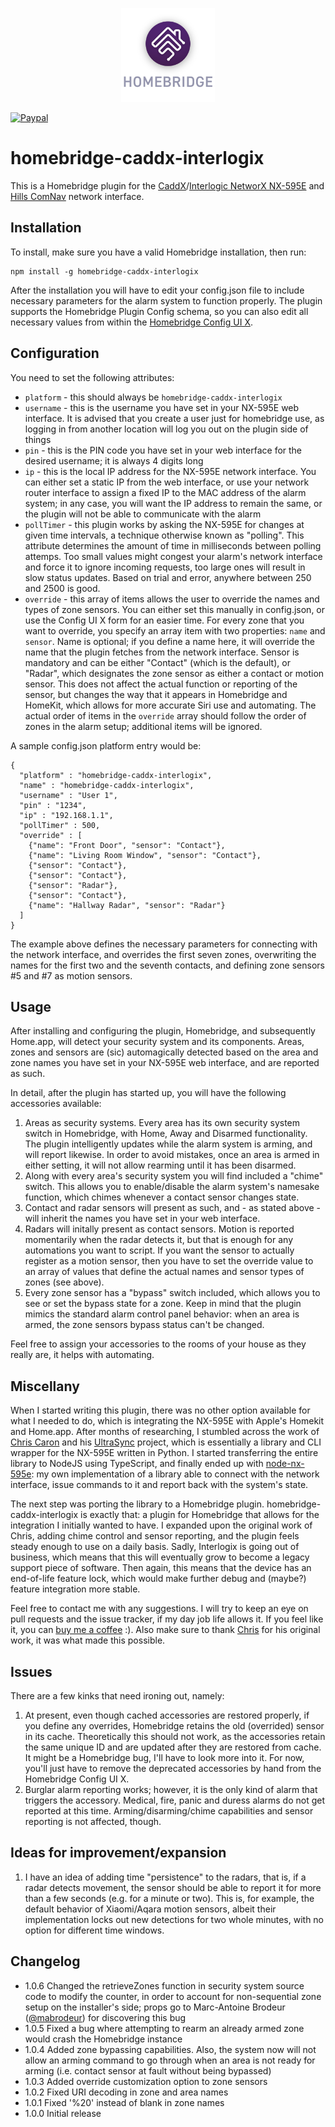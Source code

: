 
<p align="center">

<img src="https://github.com/homebridge/branding/raw/master/logos/homebridge-wordmark-logo-vertical.png" width="150">

[![Paypal](https://img.shields.io/badge/paypal-donate-green.svg)](https://paypal.me/flareman?locale.x=en_US)

</p>

# homebridge-caddx-interlogix

This is a Homebridge plugin for the [CaddX](https://caddx.gr/product/nx-595e/)/[Interlogic NetworX NX-595E](https://www.interlogix.com/intrusion/product/networx-ip-communication-module) and [Hills ComNav](https://www.hills.com.au/p/fire_security/alarms_intrusion/expansion_modules/Hills-Comnav/S2096A) network interface.


## Installation

To install, make sure you have a valid Homebridge installation, then run:

```
npm install -g homebridge-caddx-interlogix
```

After the installation you will have to edit your config.json file to include necessary parameters for the alarm system to function properly. The plugin supports the Homebridge Plugin Config schema, so you can also edit all necessary values from within the [Homebridge Config UI X](https://github.com/oznu/homebridge-config-ui-x).

## Configuration

You need to set the following attributes:

* `platform` - this should always be `homebridge-caddx-interlogix`
* `username` - this is the username you have set in your NX-595E web interface. It is advised that you create a user just for homebridge use, as logging in from another location will log you out on the plugin side of things
* `pin` - this is the PIN code you have set in your web interface for the desired username; it is always 4 digits long
* `ip` - this is the local IP address for the NX-595E network interface. You can either set a static IP from the web interface, or use your network router interface to assign a fixed IP to the MAC address of the alarm system; in any case, you will want the IP address to remain the same, or the plugin will not be able to communicate with the alarm
* `pollTimer` - this plugin works by asking the NX-595E for changes at given time intervals, a technique otherwise known as "polling". This attribute determines the amount of time in milliseconds between polling attemps. Too small values might congest your alarm's network interface and force it to ignore incoming requests, too large ones will result in slow status updates. Based on trial and error, anywhere between 250 and 2500 is good.
* `override` - this array of items allows the user to override the names and types of zone sensors. You can either set this manually in config.json, or use the Config UI X form for an easier time. For every zone that you want to override, you specify an array item with two properties: `name` and `sensor`. Name is optional; if you define a name here, it will override the name that the plugin fetches from the network interface. Sensor is mandatory and can be either "Contact" (which is the default), or "Radar", which designates the zone sensor as either a contact or motion sensor. This does not affect the actual function or reporting of the sensor, but changes the way that it appears in Homebridge and HomeKit, which allows for more accurate Siri use and automating. The actual order of items in the `override` array should follow the order of zones in the alarm setup; additional items will be ignored.


A sample config.json platform entry would be:
```
{
  "platform" : "homebridge-caddx-interlogix",
  "name" : "homebridge-caddx-interlogix",
  "username" : "User 1",
  "pin" : "1234",
  "ip" : "192.168.1.1",
  "pollTimer" : 500,
  "override" : [
    {"name": "Front Door", "sensor": "Contact"},
    {"name": "Living Room Window", "sensor": "Contact"},
    {"sensor": "Contact"},
    {"sensor": "Contact"},
    {"sensor": "Radar"},
    {"sensor": "Contact"},
    {"name": "Hallway Radar", "sensor": "Radar"}
  ]
}
```

The example above defines the necessary parameters for connecting with the network interface, and overrides the first seven zones, overwriting the names for the first two and the seventh contacts, and defining zone sensors \#5 and \#7 as motion sensors.

## Usage

After installing and configuring the plugin, Homebridge, and subsequently Home.app, will detect your security system and its components. Areas, zones and sensors are (sic) automagically detected based on the area and zone names you have set in your NX-595E web interface, and are reported as such.

In detail, after the plugin has started up, you will have the following accessories available:

1. Areas as security systems. Every area has its own security system switch in Homebridge, with Home, Away and Disarmed functionality. The plugin intelligently updates while the alarm system is arming, and will report likewise. In order to avoid mistakes, once an area is armed in either setting, it will not allow rearming until it has been disarmed.
2. Along with every area's security system you will find included a "chime" switch. This allows you to enable/disable the alarm system's namesake function, which chimes whenever a contact sensor changes state.
3. Contact and radar sensors will present as such, and - as stated above - will inherit the names you have set in your web interface.
4. Radars will initally present as contact sensors. Motion is reported momentarily when the radar detects it, but that is enough for any automations you want to script. If you want the sensor to actually register as a motion sensor, then you have to set the override value to an array of values that define the actual names and sensor types of zones (see above).
5. Every zone sensor has a "bypass" switch included, which allows you to see or set the bypass state for a zone. Keep in mind that the plugin mimics the standard alarm control panel behavior: when an area is armed, the zone sensors bypass status can't be changed.

Feel free to assign your accessories to the rooms of your house as they really are, it helps with automating.

## Miscellany

When I started writing this plugin, there was no other option available for what I needed to do, which is integrating the NX-595E with Apple's Homekit and Home.app. After months of researching, I stumbled across the work of [Chris Caron](https://github.com/caronc) and his [UltraSync](https://github.com/caronc/ultrasync) project, which is essentially a library and CLI wrapper for the NX-595E written in Python. I started transferring the entire library to NodeJS using TypeScript, and finally ended up with [node-nx-595e](https://github.com/flareman/node-nx-595e): my own implementation of a library able to connect with the network interface, issue commands to it and report back with the system's state.

The next step was porting the library to a Homebridge plugin. homebridge-caddx-interlogix is exactly that: a plugin for Homebridge that allows for the integration I initially wanted to have. I expanded upon the original work of Chris, adding chime control and sensor reporting, and the plugin feels steady enough to use on a daily basis. Sadly, Interlogix is going out of business, which means that this will eventually grow to become a legacy support piece of software. Then again, this means that the device has an end-of-life feature lock, which would make further debug and (maybe?) feature integration more stable.

Feel free to contact me with any suggestions. I will try to keep an eye on pull requests and the issue tracker, if my day job life allows it. If you feel like it, you can [buy me a coffee](https://paypal.me/flareman?locale.x=en_US) :). Also make sure to thank [Chris](https://github.com/caronc) for his original work, it was what made this possible.

## Issues
There are a few kinks that need ironing out, namely:

1. At present, even though cached accessories are restored properly, if you define any overrides, Homebridge retains the old (overrided) sensor in its cache. Theoretically this should not work, as the accessories retain the same unique ID and are updated after they are restored from cache. It might be a Homebridge bug, I'll have to look more into it. For now, you'll just have to remove the deprecated accessories by hand from the Homebridge Config UI X.
2. Burglar alarm reporting works; however, it is the only kind of alarm that triggers the accessory. Medical, fire, panic and duress alarms do not get reported at this time. Arming/disarming/chime capabilities and sensor reporting is not affected, though.

## Ideas for improvement/expansion
1. I have an idea of adding time "persistence" to the radars, that is, if a radar detects movement, the sensor should be able to report it for more than a few seconds (e.g. for a minute or two). This is, for example, the default behavior of Xiaomi/Aqara motion sensors, albeit their implementation locks out new detections for two whole minutes, with no option for different time windows.

## Changelog

* 1.0.6 Changed the retrieveZones function in security system source code to modify the counter, in order to account for non-sequential zone setup on the installer's side; props go to Marc-Antoine Brodeur ([@mabrodeur](https://github.com/mabrodeur)) for discovering this bug
* 1.0.5 Fixed a bug where attempting to rearm an already armed zone would crash the Homebridge instance
* 1.0.4 Added zone bypassing capabilities. Also, the system now will not allow an arming command to go through when an area is not ready for arming (i.e. contact sensor at fault without being bypassed)
* 1.0.3 Added override customization option to zone sensors
* 1.0.2 Fixed URI decoding in zone and area names
* 1.0.1 Fixed '%20' instead of blank in zone names
* 1.0.0 Initial release
